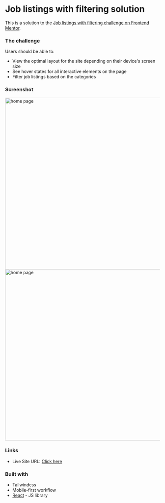 # Job listings with filtering solution

This is a solution to the [Job listings with filtering challenge on Frontend Mentor](https://www.frontendmentor.io/challenges/job-listings-with-filtering-ivstIPCt).

### The challenge

Users should be able to:

- View the optimal layout for the site depending on their device's screen size
- See hover states for all interactive elements on the page
- Filter job listings based on the categories

### Screenshot

<div class="flex">
<img width="556" alt="home page" src="https://github.com/HananeEL-2023/jobListing/assets/57252797/d71cd484-6172-4eb7-b943-e7f5a9cbbe04">
<img width="556" alt="home page" src="https://github.com/HananeEL-2023/jobListing/assets/57252797/a79fd32f-8da5-49eb-8575-c98a67e25525">
</div>

### Links

- Live Site URL: [Click here](https://job-listing-rosy.vercel.app/)

### Built with

- Tailwindcss
- Mobile-first workflow
- [React](https://reactjs.org/) - JS library
